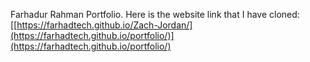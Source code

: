 Farhadur Rahman Portfolio.
Here is the website link that I have cloned: [[https://farhadtech.github.io/Zach-Jordan/](https://farhadtech.github.io/portfolio/)](https://farhadtech.github.io/portfolio/)
